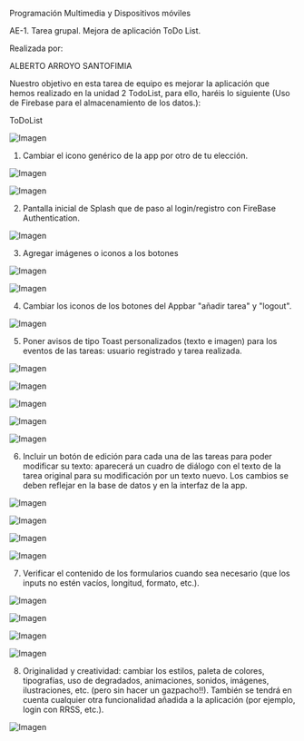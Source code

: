 Programación Multimedia y Dispositivos móviles

AE-1. Tarea grupal. Mejora de aplicación ToDo List.

Realizada por:

ALBERTO ARROYO SANTOFIMIA

Nuestro objetivo en esta tarea de equipo es mejorar la aplicación que
hemos realizado en la unidad 2 TodoList, para ello, haréis lo siguiente
(Uso de Firebase para el almacenamiento de los datos.):

ToDoList

![Imagen](imgReadme/image1.png)

1.  Cambiar el icono genérico de la app por otro de tu elección.

![Imagen](imgReadme/image2.png)

![Imagen](imgReadme/image3.png)

2.  Pantalla inicial de Splash que de paso al login/registro con
    FireBase Authentication.

![Imagen](imgReadme/image4.png)

3.  Agregar imágenes o iconos a los botones

![Imagen](imgReadme/image5.png)

![Imagen](imgReadme/image6.png)

4.  Cambiar los iconos de los botones del Appbar \"añadir tarea\" y
    \"logout\".

![Imagen](imgReadme/image7.png)

5.  Poner avisos de tipo Toast personalizados (texto e imagen) para los
    eventos de las tareas: usuario registrado y tarea realizada.

![Imagen](imgReadme/image8.png)

![Imagen](imgReadme/image9.png)

![Imagen](imgReadme/image10.png)

![Imagen](imgReadme/image11.png)

![Imagen](imgReadme/image12.png)

6.  Incluir un botón de edición para cada una de las tareas para poder
    modificar su texto: aparecerá un cuadro de diálogo con el texto de
    la tarea original para su modificación por un texto nuevo. Los
    cambios se deben reflejar en la base de datos y en la interfaz de la
    app.

![Imagen](imgReadme/image13.png)

![Imagen](imgReadme/image14.png)

![Imagen](imgReadme/image15.png)

![Imagen](imgReadme/image16.png)

7.  Verificar el contenido de los formularios cuando sea necesario (que
    los inputs no estén vacíos, longitud, formato, etc.).

![Imagen](imgReadme/image17.png)

![Imagen](imgReadme/image18.png)

![Imagen](imgReadme/image19.png)

![Imagen](imgReadme/image20.png)

8.  Originalidad y creatividad: cambiar los estilos, paleta de colores,
    tipografías, uso de degradados, animaciones, sonidos, imágenes,
    ilustraciones, etc. (pero sin hacer un gazpacho!!). También se
    tendrá en cuenta cualquier otra funcionalidad añadida a la
    aplicación (por ejemplo, login con RRSS, etc.).

![Imagen](imgReadme/image21.png)
